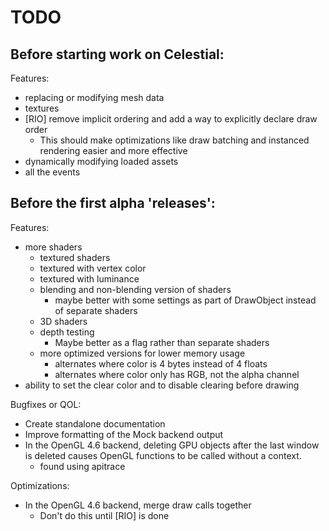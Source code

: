 # TODO

## Before starting work on Celestial:

Features:
- replacing or modifying mesh data
- textures
- [RIO] remove implicit ordering and add a way to explicitly declare draw order
    - This should make optimizations like draw batching and instanced rendering easier and more effective
- dynamically modifying loaded assets
- all the events

## Before the first alpha 'releases':

Features:
- more shaders
    - textured shaders
    - textured with vertex color
    - textured with luminance
    - blending and non-blending version of shaders
        - maybe better with some settings as part of DrawObject instead of separate shaders
    - 3D shaders
    - depth testing
        - Maybe better as a flag rather than separate shaders
    - more optimized versions for lower memory usage
        - alternates where color is 4 bytes instead of 4 floats
        - alternates where color only has RGB, not the alpha channel
- ability to set the clear color and to disable clearing before drawing

Bugfixes or QOL:
- Create standalone documentation
- Improve formatting of the Mock backend output
- In the OpenGL 4.6 backend, deleting GPU objects after the last window is deleted causes OpenGL functions to be called without a context.
    - found using apitrace

Optimizations:
- In the OpenGL 4.6 backend, merge draw calls together
    - Don't do this until [RIO] is done
